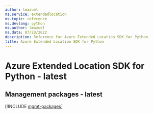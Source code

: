 ```yaml
---
author: lmazuel
ms.service: extendedlocation
ms.topic: reference
ms.devlang: python
ms.author: lmazuel
ms.data: 07/28/2022
description: Reference for Azure Extended Location SDK for Python
title: Azure Extended Location SDK for Python
---
```

# Azure Extended Location SDK for Python - latest

## Management packages - latest
[!INCLUDE [mgmt-packages](extended-location-mgmt-index.md)]